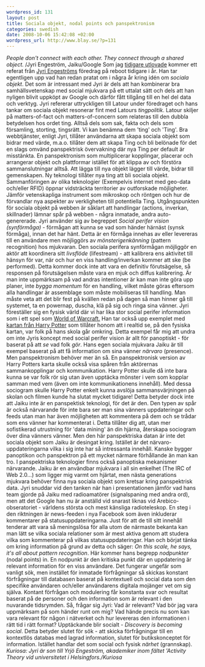 ```yaml
--- 
wordpress_id: 131 
layout: post
title: Sociala objekt, nodal points och panspektronism 
categories: swedish 
date: 2008-10-06 15:42:08 +02:00 
wordpress_url: http://www.blay.se/?p=131 
---
```


*People don't connect with each other. They connect through a shared object.* /Jyri Engeström, Jaiku/Google Som jag [tidigare utlovade](http://www.blay.se/2008/10/01/wayne-gretzky-som-signalspanare/) kommer ett referat från [Jyri Engeströms](http://zengestrom.com/) föredrag på reboot tidigare i år. Han tar egentligen upp vad han redan pratat om i några år kring idén om *sociala objekt*. Det som är intressant med Jyri är dels att han kombinerar bra samhällsvetenskap med social mjukvara på ett uttalat sätt och dels att han nyligen blivit uppköpt av Google och därför fått tillgång till en hel del data och verktyg. Jyri refererar uttryckligen till Latour under föredraget och hans tankar om sociala objekt resonerar fint med Latours *tingpolitik*. Latour skiljer på matters-of-fact och matters-of-concern som relateras till den dubbla betydelsen hos ordet ting. Alltså dels som sak, fakta och dels som församling, storting, tingsrätt. Vi kan benämna dem 'ting' och 'Ting'. Bra webbtjänster, enligt Jyri, tillåter användarna att skapa sociala objekt som bidrar med värde, m.a.o. tillåter dem att skapa Ting och bli belönade för det en slags omvänd panspektrisk övervakning där nya Ting per default är misstänkta. En panspektronism som multiplicerar kopplingar, placerar och arrangerar objekt och plattformar istället för att klippa av och förstöra sammanslutningar alltså. Att lägga till nya objekt lägger till värde, bidrar till gemenskapen. Ny teknologi tillåter nya ting att bli sociala objekt. Sammanföringen av olika teknologier (Exempelvis internet med geo-data och/eller RFID) öppnar vidsträckta territorier av outforskade möjligheter. Jämför vetenskapliga instrument som mikroskop och röntgen och hur de förvandlar nya aspekter av verkligheten till potentiella Ting. Utgångspunkten för sociala objekt på webben är såklart att handlingar (actions, inverkan, skillnader) lämnar spår på webben - några inmatade, andra auto-genererade. Jyri använder sig av begreppet *Social perifer vision (synförmåga)* - förmågan att kunna se vad som händer härnäst (synsk förmåga), innan det har hänt. Detta är en förmåga innehas av eller levereras till en användare men möjliggörs av *mönsterigenkänning* (pattern recognition) hos mjukvaran. Den sociala perifera synförmågan möjliggör en aktör att koordinera sitt *livsflöde* (lifestream) - att kalibrera ens aktivitet till hänsyn för var, när och hur en viss handling/inverkan kommer att ske (be performed). Detta kommer dock inte att vara en definitiv förutsägelse, så responsen på förutsägelsen måste vara en mjuk och diffus kalibrering. Är man inte uppmärksam på vad andras intentioner är kan man inte göra upp planer, inte *bygga momentum* för en handling, vilket måste göras eftersom alla handlingar är assemblage som måste mobiliseras till handling. Man måste veta att det blir fest på kvällen redan på dagen så man hinner gå till systemet, ta en powernap, duscha, klä på sig och ringa sina vänner. Jyri föreställer sig en fysisk värld där vi har lika stor social perifer information som i ett spel som [World of Warcraft.](http://images.google.se/images?q=world+of+warcraft+interface) Han tar också upp exemplet med [kartan från Harry Potter](http://www.youtube.com/watch?v=mazlkouEFsA) som tillåter honom att i realtid se, på den fysiska kartan, var folk på hans skola går omkring. Detta exempel får mig att undra om inte Jyris koncept med social perifer vision är allt för panoptiskt - för baserat på att *se* vad folk *gör*. Hans egen sociala mjukvara Jaiku är till exempel baserat på att få information om sina vänner *närvaro* (presence). Men panspektronism behöver mer än så. En panspektronisk version av Harry Potters karta skulle också visa spåren från aktörernas sammankopplingar och kommunikation. Harry Potter skulle då inte bara kunna se var folk rör sig utan även upptäcka mönster i vem som kopplar samman med vem (även om inte kommunikationens innehåll). Med dessa sociogram skulle Harry Potter enkelt kunna avslöja sammansvärjningen på skolan och filmen kunde ha slutat mycket tidigare! Detta betyder dock inte att Jaiku inte är en panspektisk teknologi, för det är den. Den typen av spår är också närvarande för inte bara ser man sina vänners uppdateringar och feeds utan man har även möjligheten att kommentera på dem och se trådar som ens vänner har kommenterat i. Detta tillåter dig att, utan mer sofistikerad utrustning för 'data mining' än din hjärna, återskapa sociogram över dina vänners vänner. Men den här panspektriska datan är inte det sociala objekt som Jaiku är desingat kring. Istället är det närvaro-uppdateringarna vilka i sig inte har så intressanta innehåll. Kanske bygger panoptikon och panspektron på ett mycket närmare förhållande än man kan tro. I panspektriska teknologier finns också panoptiska mekanismer närvarande. Jaiku är en användbar mjukvara i all sin enkelhet (The IRC of Web 2.0...) som ligger mig varmt om hjärtat, men nästa generations mjukvara behöver finna nya sociala objekt som kretsar kring panspektrisk data. Jyri snuddar vid den tanken när han i presentationen jämför vad hans team gjorde på Jaiku med radioamatörer (signalspaning med andra ord), men att det Google han nu är anställd vid snarast liknas vid Arebico-obseratoriet - världens största och mest känsliga radioteleskop. En steg i den riktningen är news-feeden i nya Facebook som även inkluderar kommentarer på statusuppdateringarna. Just för att de till sitt innehåll tenderar att vara så meningslösa för alla utom de närmaste bekanta kan man lätt se vilka sociala relationer som är mest aktiva genom att studera vilka som kommenterar på vilkas statusuppdateringar. Han och börjat tänka om kring information på grund av detta och säger: *On this scale, he says, it's all about pattern recognition*. Här kommer hans begrepp *nodpunkter* (nodal points) in. En nodpunkt är den kritiska punkt där en uppdatering är relevant information för en viss användare. Det fungerar ungefär som vanligt sök, men instället för inmatade förfrågningar så skickas konstant förfrågningar till databasen baserat på kontextuell och social data som den specifike användaren och/eller användarens digitala mojänger vet om sig själva. Kontant förfrågan och modulering får konstanta svar och resultat baserat på de personer och den information som är relevant i den nuvarande tidsrymden. Så, frågar sig Jyri: Vad är relevant? Vad bör jag vara uppmärksam på som händer runt om mig? Vad hände precis nu som kan vara relevant för någon i nätverket och hur levereras den informationen i rätt tid i rätt format? Upptäckande blir socialt - *Discovery is becoming social*. Detta betyder slutet för sök - att skicka förfrågningar till en kontextlös databas med lagrad information, slutet för butikskonceptet för information. Istället handlar det som social och fysisk *närhet* (grannskap). *Kuriosa: Jyri är son till Yrjö Engeström, akademiker inom fältet 'Activity Theory vid universitetet i Helsingfors./Kuriosa* 